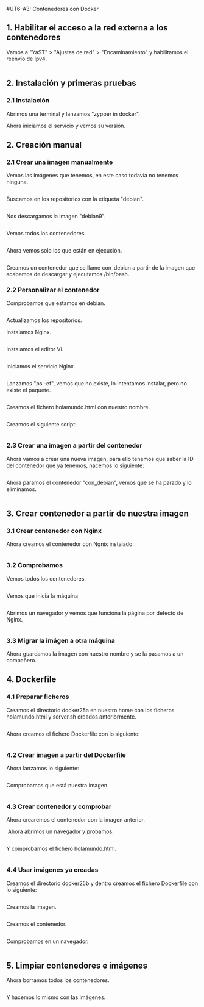#UT6-A3: Contenedores con Docker

## 1. Habilitar el acceso a la red externa a los contenedores

Vamos a "YaST" > "Ajustes de red" > "Encaminamiento" y habilitamos el reenvío de Ipv4.

![]()

## 2. Instalación y primeras pruebas
### 2.1 Instalación

Abrimos una terminal y lanzamos "zypper in docker".
![]()

Ahora iniciamos el servicio y vemos su versión.
![]()

## 2. Creación manual
### 2.1 Crear una imagen manualmente

Vemos las imágenes que tenemos, en este caso todavía no tenemos ninguna.

![]()

Buscamos en los repositorios con la etiqueta "debian".

![]()

Nos descargamos la imagen "debian9".

![]()

Vemos todos los contenedores.

![]()

Ahora vemos solo los que están en ejecución.

![]()

Creamos un contenedor que se llame con_debian a partir de la imagen que acabamos de descargar y ejecutamos /bin/bash.
![]()

### 2.2 Personalizar el contenedor

Comprobamos que estamos en debian.

![]()

Actualizamos los repositorios.
![]()

Instalamos Nginx.

![]()

Instalamos el editor Vi.

![]()

Iniciamos el servicio Nginx.

![]()

Lanzamos "ps -ef", vemos que no existe, lo intentamos instalar, pero no existe el paquete.

![]()

Creamos el fichero holamundo.html con nuestro nombre.

![]()

Creamos el siguiente script:

![]()

### 2.3 Crear una imagen a partir del contenedor
Ahora vamos a crear una nueva imagen, para ello tenemos que saber la ID del contenedor que ya tenemos, hacemos lo siguiente:

![]()

Ahora paramos el contenedor "con_debian", vemos que se ha parado y lo eliminamos.

![]()

## 3. Crear contenedor a partir de nuestra imagen
### 3.1 Crear contenedor con Nginx

Ahora creamos el contenedor con Ngnix instalado.

![]()

### 3.2 Comprobamos
Vemos todos los contenedores.

![]()

Vemos que inicia la máquina

![]()

Abrimos un navegador y vemos que funciona la página por defecto de Nginx.

![]()

### 3.3 Migrar la imágen a otra máquina
Ahora guardamos la imagen con nuestro nombre y se la pasamos a un compañero.

## 4. Dockerfile
### 4.1 Preparar ficheros

Creamos el directorio docker25a en nuestro home con los ficheros holamundo.html y server.sh creados anteriormente.

![]()

Ahora creamos el fichero Dockerfile con lo siguiente:

![]()

### 4.2 Crear imagen a partir del Dockerfile
Ahora lanzamos lo siguiente:

![]()

Comprobamos que está nuestra imagen.

![]()

### 4.3 Crear contenedor y comprobar

Ahora crearemos el contenedor con la imagen anterior.

![]()
Ahora abrimos un navegador y probamos.

![]()

Y comprobamos el fichero holamundo.html.

![]()

### 4.4 Usar imágenes ya creadas
Creamos el directorio docker25b y dentro creamos el fichero Dockerfile con lo siguiente:

![]()

Creamos la imagen.

![]()

Creamos el contenedor.

![]()

Comprobamos en un navegador.

![]()

## 5. Limpiar contenedores e imágenes

Ahora borramos todos los contenedores.

![]()

Y hacemos lo mismo con las imágenes.

![]()

